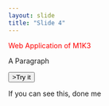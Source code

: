```yaml
---
layout: slide
title: "Slide 4"
---
```

<p style="color:red">Web Application of M1K3</p>




<p id="demo">A Paragraph</p>
<button type="button" onclick=<script src="/github-slideshow/image/myScript.js"></script>>Try it</button>

<script src="/github-slideshow/image/myScript.js"></script>


If you can see this, done me
